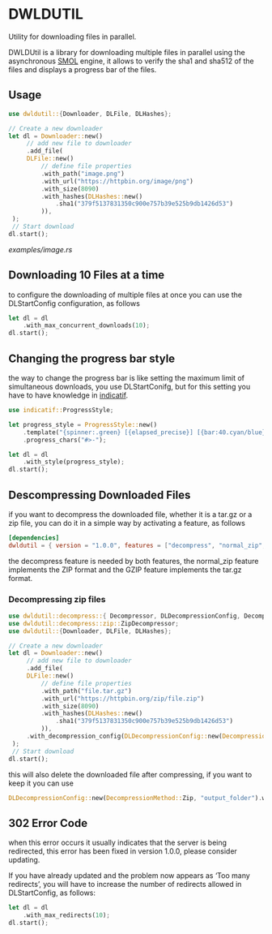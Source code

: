 # DWLDUTIL
Utility for downloading files in parallel.

DWLDUtil is a library for downloading multiple files in parallel using the asynchronous [SMOL](https://crates.io/crates/smol) engine, it allows to verify the sha1 and sha512 of the files and displays a progress bar of the files.

## Usage
```rust
use dwldutil::{Downloader, DLFile, DLHashes};

// Create a new downloader
let dl = Downloader::new()
     // add new file to downloader
     .add_file(
     DLFile::new()
         // define file properties
         .with_path("image.png")
         .with_url("https://httpbin.org/image/png")
         .with_size(8090)
         .with_hashes(DLHashes::new()
             .sha1("379f5137831350c900e757b39e525b9db1426d53")
         )),
 );
 // Start download
dl.start();
```
*examples/image.rs*

## Downloading 10 Files at a time
to configure the downloading of multiple files at once you can use the DLStartConfig configuration, as follows
```rust
let dl = dl
    .with_max_concurrent_downloads(10);
dl.start();
```

## Changing the progress bar style
the way to change the progress bar is like setting the maximum limit of simultaneous downloads, you use DLStartConifg, but for this setting you have to have knowledge in [indicatif](https://crates.io/crates/indicatif).
```rust
use indicatif::ProgressStyle;

let progress_style = ProgressStyle::new()
    .template("{spinner:.green} [{elapsed_precise}] [{bar:40.cyan/blue}] {bytes}/{total_bytes} ({eta})")
    .progress_chars("#>-");

let dl = dl
    .with_style(progress_style);
dl.start();
```

## Descompressing Downloaded Files
if you want to decompress the downloaded file, whether it is a tar.gz or a zip file, you can do it in a simple way by activating a feature, as follows
```toml
[dependencies]
dwldutil = { version = "1.0.0", features = ["decompress", "normal_zip", "gzip"] }

```
the decompress feature is needed by both features, the normal_zip feature implements the ZIP format and the GZIP feature implements the tar.gz format.

### Decompressing zip files
```rust
use dwldutil::decompress::{ Decompressor, DLDecompressionConfig, DecompressionMethod };
use dwldutil::decompress::zip::ZipDecompressor;
use dwldutil::{Downloader, DLFile, DLHashes};

// Create a new downloader
let dl = Downloader::new()
     // add new file to downloader
     .add_file(
     DLFile::new()
         // define file properties
         .with_path("file.tar.gz")
         .with_url("https://httpbin.org/zip/file.zip")
         .with_size(8090)
         .with_hashes(DLHashes::new()
             .sha1("379f5137831350c900e757b39e525b9db1426d53")
         )),
     .with_decompression_config(DLDecompressionConfig::new(DecompressionMethod::Zip, "output_folder"))
 );
 // Start download
dl.start();
```
this will also delete the downloaded file after compressing, if you want to keep it you can use

```rust
DLDecompressionConfig::new(DecompressionMethod::Zip, "output_folder").with_delete_after(false)
```

## 302 Error Code
when this error occurs it usually indicates that the server is being redirected, this error has been fixed in version 1.0.0, please consider updating.

If you have already updated and the problem now appears as ‘Too many redirects’, you will have to increase the number of redirects allowed in DLStartConfig, as follows:
```rust
let dl = dl
    .with_max_redirects(10);
dl.start();
```
